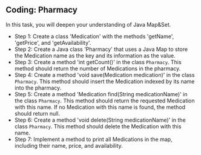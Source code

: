 
## Coding: Pharmacy

In this task, you will deepen your understanding of Java Map&Set.

-   Step 1: Create a class 'Medication' with the methods 'getName', 'getPrice', and 'getAvailability'.
-   Step 2: Create a Java class 'Pharmacy' that uses a Java Map to store the Medication name as the key and its information as the value.
-   Step 3: Create a method 'int getCount()' in the class  `Pharmacy`. This method should return the number of Medications in the pharmacy.
-   Step 4: Create a method 'void save(Medication medication)' in the class  `Pharmacy`. This method should insert the Medication indexed by its name into the pharmacy.
-   Step 5: Create a method 'Medication find(String medicationName)' in the class  `Pharmacy`. This method should return the requested Medication with this name. If no Medication with this name is found, the method should return null.
-   Step 6: Create a method 'void delete(String medicationName)' in the class  `Pharmacy`. This method should delete the Medication with this name.
-   Step 7: Implement a method to print all Medications in the map, including their name, price, and availability.